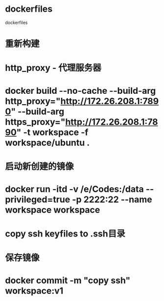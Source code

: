 # dockerfiles
dockerfiles

# 重新构建
# http_proxy - 代理服务器
# docker build --no-cache --build-arg http_proxy="http://172.26.208.1:7890" --build-arg https_proxy="http://172.26.208.1:7890" -t workspace -f workspace/ubuntu .

# 启动新创建的镜像
# docker run -itd -v /e/Codes:/data --privileged=true -p 2222:22 --name workspace workspace

# copy ssh keyfiles to .ssh目录
# 

# 保存镜像
# docker commit -m "copy ssh" <CONTAINER ID> workspace:v1